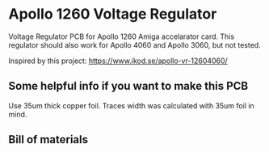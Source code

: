 # Apollo 1260 Voltage Regulator
Voltage Regulator PCB for Apollo 1260 Amiga accelarator card.
This regulator should also work for Apollo 4060 and Apollo 3060, but not tested. 

Inspired by this project: https://www.ikod.se/apollo-vr-12604060/

## Some helpful info if you want to make this PCB
Use 35um thick copper foil. Traces width was calculated with 35um foil in mind.


## Bill of materials

